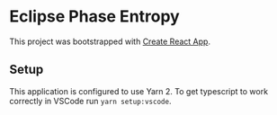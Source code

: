 # Eclipse Phase Entropy

This project was bootstrapped with [Create React App](https://github.com/facebook/create-react-app).

## Setup

This application is configured to use Yarn 2. To get typescript to work correctly in VSCode run `yarn setup:vscode`.
